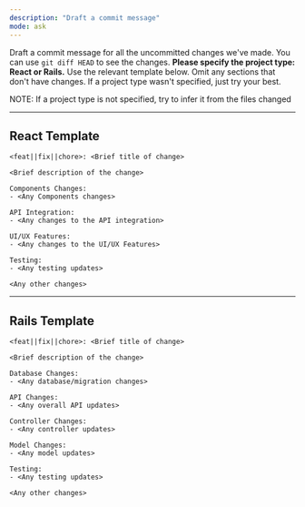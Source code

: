 ```yaml
---
description: "Draft a commit message"
mode: ask
---
```

Draft a commit message for all the uncommitted changes we've made. You can use `git diff HEAD` to see the changes.
**Please specify the project type: React or Rails.**
Use the relevant template below. Omit any sections that don't have changes. If a project type wasn't specified, just try your best.

NOTE: If a project type is not specified, try to infer it from the files changed

---

## React Template

```
<feat||fix||chore>: <Brief title of change>

<Brief description of the change>

Components Changes:
- <Any Components changes>

API Integration:
- <Any changes to the API integration>

UI/UX Features:
- <Any changes to the UI/UX Features>

Testing:
- <Any testing updates>

<Any other changes>
```

---

## Rails Template

```
<feat||fix||chore>: <Brief title of change>

<Brief description of the change>

Database Changes:
- <Any database/migration changes>

API Changes:
- <Any overall API updates>

Controller Changes:
- <Any controller updates>

Model Changes:
- <Any model updates>

Testing:
- <Any testing updates>

<Any other changes>
```
